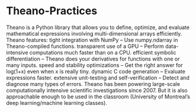 # Theano-Practices
Theano is a Python library that allows you to define, optimize, and evaluate mathematical expressions involving multi-dimensional arrays efficiently. Theano features:  tight integration with NumPy – Use numpy.ndarray in Theano-compiled functions. transparent use of a GPU – Perform data-intensive computations much faster than on a CPU. efficient symbolic differentiation – Theano does your derivatives for functions with one or many inputs. speed and stability optimizations – Get the right answer for log(1+x) even when x is really tiny. dynamic C code generation – Evaluate expressions faster. extensive unit-testing and self-verification – Detect and diagnose many types of errors. Theano has been powering large-scale computationally intensive scientific investigations since 2007. But it is also approachable enough to be used in the classroom (University of Montreal’s deep learning/machine learning classes).
